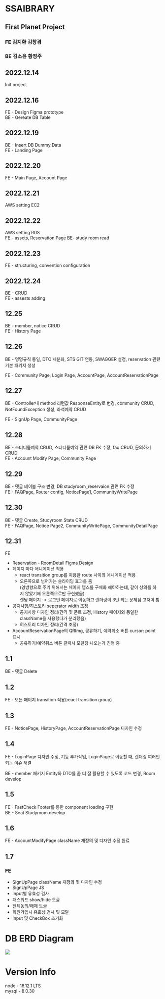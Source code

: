 ﻿# SSAIBRARY

## First Planet Project

### FE 김지환 김창겸

### BE 김소윤 황정주

## 2022.12.14

Init project

## 2022.12.16

FE - Design Figma prototype  
BE - Gereate DB Table

## 2022.12.19

BE - Insert DB Dummy Data  
FE - Landing Page

## 2022.12.20

FE - Main Page, Account Page

## 2022.12.21

AWS setting EC2

## 2022.12.22

AWS setting RDS  
FE - assets, Reservation Page
BE- study room read

## 2022.12.23

FE - structuring, convention configuration

## 2022.12.24

BE - CRUD  
FE - assests adding

## 12.25

BE - member, notice CRUD  
FE - History Page

## 12.26

BE - 명명규칙 통일, DTO 세분화, STS GIT 연동, SWAGGER 설정, reservation 관련 기본 패키지 생성

FE - Community Page, Login Page, AccountPage, AccountReservationPage

## 12.27

BE - Controller내 method 리턴값 ResponseEntity로 변경, community CRUD, NotFoundException 생성, 좌석예약 CRUD

FE - SignUp Page, CommunityPage

## 12.28

BE - 스터디룸예약 CRUD, 스터디룸예약 관련 DB FK 수정, faq CRUD, 문의하기 CRUD  
FE - Account Modify Page, Community Page

## 12.29

BE - 댓글 테이블 구조 변경, DB studyroom_reservaion 관련 FK 수정  
FE - FAQPage, Router config, NoticePage1, CommunityWritePage

## 12.30

BE - 댓글 Create, Studyroom State CRUD  
FE - FAQPage, Notice Page2, CommunityWritePage, CommunityDetailPage

## 12.31

FE

- Reservation - RoomDetail Figma Design
- 페이지 마다 애니메이션 적용  
   - react transition group를 이용한 route 사이의 애니메이션 적용  
   - 오른쪽으로 넘어가는 슬라이딩 효과를 줌  
  (양방향으로 주기 위해서는 페이지 뎁스를 구체화 해야하는데, 같이 상의를 하지 않았기에 오른쪽으로만 구현했음)  
  랜딩 페이지 -> 로그인 페이지로 이동하고 랜더링이 3번 되는 문제점 고쳐야 함
- 공지사항/히스토리 seperator width 조정
  - 공지사항 디자인 정리(간격 및 폰트 조정, History 페이지와 동일한 className을 사용했다가 분리했음)
  - 히스토리 디자인 정리(간격 조정)
- AccountReservationPage의 QRImg, 공유하기, 예약취소 버튼 cursor: point 표시
  - 공유하기/예약취소 버튼 클릭시 모달창 나오는거 진행 중

## 1.1

BE - 댓글 Delete

## 1.2
FE - 모든 페이지 transition 적용(react transition group) 

## 1.3
FE - NoticePage, HistoryPage, AccountReservationPage 디자인 수정

## 1.4

FE - LoginPage 디자인 수정, 기능 추가작업,  LoginPage로 이동할 때, 렌더링 여러번 되는 이슈 해결

BE - member 패키지 Entity와 DTO를 좀 더 잘 활용할 수 있도록 코드 변경, Room develop

## 1.5

FE - FastCheck Footer를 통한 component loading 구현  
BE - Seat Studyroom develop


## 1.6
FE -  AccountModifyPage className 재정의 및 디자인 수정 완료

## 1.7
### FE 
- SignUpPage className 재정의 및 디자인 수정
- SignUpPage JS
- Input별 유효성 검사
- 패스워드 show/hide 토글
- 전체동의/해제 토글
- 회원가입시 유효성 검사 및 모달
- Input 및 CheckBox 초기화

# DB ERD Diagram

<img src = "./Files/Diagram.png">

# Version Info

node - 18.12.1 LTS  
mysql - 8.0.30
